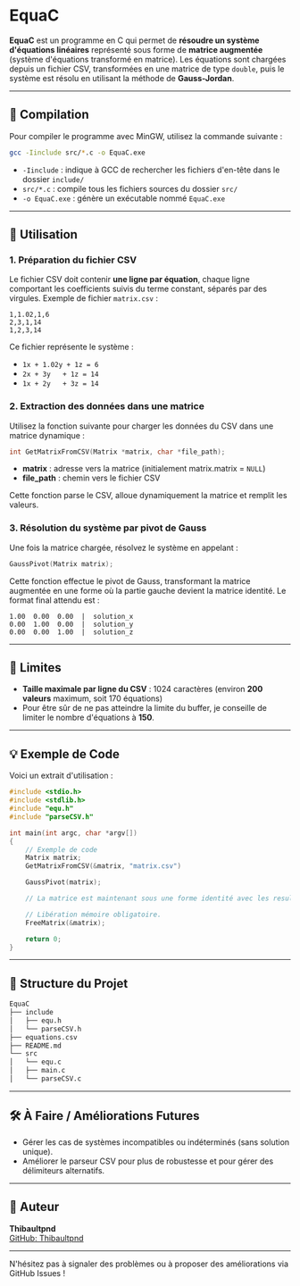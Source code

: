 # EquaC

**EquaC** est un programme en C qui permet de **résoudre un système d'équations linéaires** représenté sous forme de **matrice augmentée** (système d'équations transformé en matrice). Les équations sont chargées depuis un fichier CSV, transformées en une matrice de type `double`, puis le système est résolu en utilisant la méthode de **Gauss-Jordan**.

---

## 🔧 Compilation

Pour compiler le programme avec MinGW, utilisez la commande suivante :
```bash
gcc -Iinclude src/*.c -o EquaC.exe
```
- `-Iinclude` : indique à GCC de rechercher les fichiers d'en-tête dans le dossier `include/`
- `src/*.c` : compile tous les fichiers sources du dossier `src/`
- `-o EquaC.exe` : génère un exécutable nommé `EquaC.exe`

---

## 🚀 Utilisation

### 1. Préparation du fichier CSV

Le fichier CSV doit contenir **une ligne par équation**, chaque ligne comportant les coefficients suivis du terme constant, séparés par des virgules. Exemple de fichier `matrix.csv` :
```csv
1,1.02,1,6  
2,3,1,14  
1,2,3,14
```
Ce fichier représente le système :
- `1x + 1.02y + 1z = 6`
- `2x + 3y   + 1z = 14`
- `1x + 2y   + 3z = 14`

### 2. Extraction des données dans une matrice

Utilisez la fonction suivante pour charger les données du CSV dans une matrice dynamique :
```c
int GetMatrixFromCSV(Matrix *matrix, char *file_path);
```

- **matrix** : adresse vers la matrice (initialement matrix.matrix = `NULL`)
- **file_path** : chemin vers le fichier CSV

Cette fonction parse le CSV, alloue dynamiquement la matrice et remplit les valeurs.

### 3. Résolution du système par pivot de Gauss

Une fois la matrice chargée, résolvez le système en appelant :
```c
GaussPivot(Matrix matrix);
```
Cette fonction effectue le pivot de Gauss, transformant la matrice augmentée en une forme où la partie gauche devient la matrice identité. Le format final attendu est :
```
1.00  0.00  0.00  |  solution_x  
0.00  1.00  0.00  |  solution_y  
0.00  0.00  1.00  |  solution_z
```
---

## 📏 Limites

- **Taille maximale par ligne du CSV** : 1024 caractères (environ **200 valeurs** maximum, soit 170 équations)
- Pour être sûr de ne pas atteindre la limite du buffer, je conseille de limiter le nombre d'équations à **150**.

---

## 💡 Exemple de Code

Voici un extrait d'utilisation :
```c
#include <stdio.h>
#include <stdlib.h>
#include "equ.h"
#include "parseCSV.h"

int main(int argc, char *argv[])
{
    // Exemple de code
    Matrix matrix;
    GetMatrixFromCSV(&matrix, "matrix.csv")

    GaussPivot(matrix);

    // La matrice est maintenant sous une forme identité avec les resultats à droite.

    // Libération mémoire obligatoire.
    FreeMatrix(&matrix);

    return 0;
}
```
---

## 📁 Structure du Projet
```graphql
EquaC
├── include
│   ├── equ.h
│   └── parseCSV.h
├── equations.csv
├── README.md
└── src
│   └── equ.c
│   ├── main.c
│   └── parseCSV.c
```
---

## 🛠️ À Faire / Améliorations Futures

- Gérer les cas de systèmes incompatibles ou indéterminés (sans solution unique).  
- Améliorer le parseur CSV pour plus de robustesse et pour gérer des délimiteurs alternatifs. 

---

## 👤 Auteur

**Thibaultpnd**  
[GitHub: Thibaultpnd](https://github.com/Thibaultpnd)

---

N'hésitez pas à signaler des problèmes ou à proposer des améliorations via GitHub Issues !
